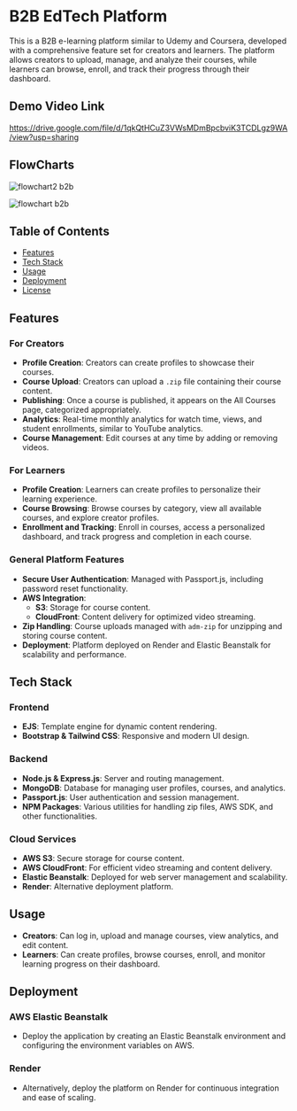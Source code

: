 # B2B EdTech Platform

This is a B2B e-learning platform similar to Udemy and Coursera, developed with a comprehensive feature set for creators and learners. The platform allows creators to upload, manage, and analyze their courses, while learners can browse, enroll, and track their progress through their dashboard.

## Demo Video Link
https://drive.google.com/file/d/1qkQtHCuZ3VWsMDmBpcbviK3TCDLgz9WA/view?usp=sharing

## FlowCharts
![flowchart2 b2b](https://github.com/user-attachments/assets/37bd4949-a6f0-43e2-9f79-1c0444de2d72)

![flowchart b2b](https://github.com/user-attachments/assets/58727d61-2aa8-4b5c-8493-f3a802e93362)



## Table of Contents
- [Features](#features)
- [Tech Stack](#tech-stack)
- [Usage](#usage)
- [Deployment](#deployment)
- [License](#license)

## Features

### For Creators
- **Profile Creation**: Creators can create profiles to showcase their courses.
- **Course Upload**: Creators can upload a `.zip` file containing their course content.
- **Publishing**: Once a course is published, it appears on the All Courses page, categorized appropriately.
- **Analytics**: Real-time monthly analytics for watch time, views, and student enrollments, similar to YouTube analytics.
- **Course Management**: Edit courses at any time by adding or removing videos.

### For Learners
- **Profile Creation**: Learners can create profiles to personalize their learning experience.
- **Course Browsing**: Browse courses by category, view all available courses, and explore creator profiles.
- **Enrollment and Tracking**: Enroll in courses, access a personalized dashboard, and track progress and completion in each course.

### General Platform Features
- **Secure User Authentication**: Managed with Passport.js, including password reset functionality.
- **AWS Integration**:
  - **S3**: Storage for course content.
  - **CloudFront**: Content delivery for optimized video streaming.
- **Zip Handling**: Course uploads managed with `adm-zip` for unzipping and storing course content.
- **Deployment**: Platform deployed on Render and Elastic Beanstalk for scalability and performance.

## Tech Stack

### Frontend
- **EJS**: Template engine for dynamic content rendering.
- **Bootstrap & Tailwind CSS**: Responsive and modern UI design.

### Backend
- **Node.js & Express.js**: Server and routing management.
- **MongoDB**: Database for managing user profiles, courses, and analytics.
- **Passport.js**: User authentication and session management.
- **NPM Packages**: Various utilities for handling zip files, AWS SDK, and other functionalities.

### Cloud Services
- **AWS S3**: Secure storage for course content.
- **AWS CloudFront**: For efficient video streaming and content delivery.
- **Elastic Beanstalk**: Deployed for web server management and scalability.
- **Render**: Alternative deployment platform.

## Usage

- **Creators**: Can log in, upload and manage courses, view analytics, and edit content.
- **Learners**: Can create profiles, browse courses, enroll, and monitor learning progress on their dashboard.

## Deployment

### AWS Elastic Beanstalk
- Deploy the application by creating an Elastic Beanstalk environment and configuring the environment variables on AWS.

### Render
- Alternatively, deploy the platform on Render for continuous integration and ease of scaling.


